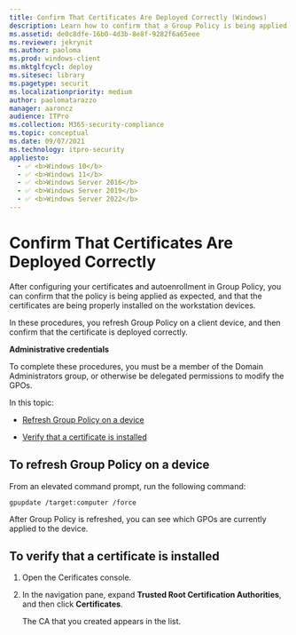 ```yaml
---
title: Confirm That Certificates Are Deployed Correctly (Windows)
description: Learn how to confirm that a Group Policy is being applied as expected and that the certificates are being properly installed on the workstations.
ms.assetid: de0c8dfe-16b0-4d3b-8e8f-9282f6a65eee
ms.reviewer: jekrynit
ms.author: paoloma
ms.prod: windows-client
ms.mktglfcycl: deploy
ms.sitesec: library
ms.pagetype: securit
ms.localizationpriority: medium
author: paolomatarazzo
manager: aaroncz
audience: ITPro
ms.collection: M365-security-compliance
ms.topic: conceptual
ms.date: 09/07/2021
ms.technology: itpro-security
appliesto: 
  - ✅ <b>Windows 10</b>
  - ✅ <b>Windows 11</b>
  - ✅ <b>Windows Server 2016</b>
  - ✅ <b>Windows Server 2019</b>
  - ✅ <b>Windows Server 2022</b>
---
```


# Confirm That Certificates Are Deployed Correctly


After configuring your certificates and autoenrollment in Group Policy, you can confirm that the policy is being applied as expected, and that the certificates are being properly installed on the workstation devices.

In these procedures, you refresh Group Policy on a client device, and then confirm that the certificate is deployed correctly.

**Administrative credentials**

To complete these procedures, you must be a member of the Domain Administrators group, or otherwise be delegated permissions to modify the GPOs.

In this topic:

-   [Refresh Group Policy on a device](#to-refresh-group-policy-on-a-device)

-   [Verify that a certificate is installed](#to-verify-that-a-certificate-is-installed)

## To refresh Group Policy on a device

 From an elevated command prompt, run the following command:

``` syntax
gpupdate /target:computer /force
```

After Group Policy is refreshed, you can see which GPOs are currently applied to the device.

## To verify that a certificate is installed

1.  Open the Cerificates console.

2.  In the navigation pane, expand **Trusted Root Certification Authorities**, and then click **Certificates**.

    The CA that you created appears in the list.
